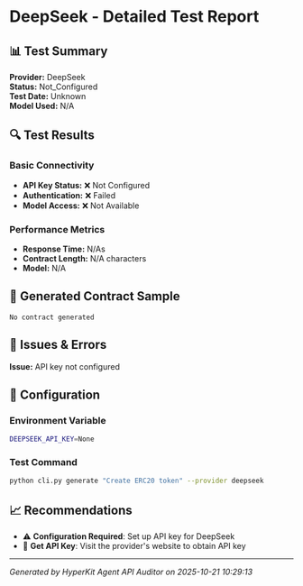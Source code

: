 # DeepSeek - Detailed Test Report

## 📊 Test Summary

**Provider:** DeepSeek  
**Status:** Not_Configured  
**Test Date:** Unknown  
**Model Used:** N/A  

## 🔍 Test Results

### Basic Connectivity
- **API Key Status:** ❌ Not Configured
- **Authentication:** ❌ Failed
- **Model Access:** ❌ Not Available

### Performance Metrics
- **Response Time:** N/As
- **Contract Length:** N/A characters
- **Model:** N/A

## 📝 Generated Contract Sample

```solidity
No contract generated
```

## 🚨 Issues & Errors

**Issue:** API key not configured

## 🔧 Configuration

### Environment Variable
```bash
DEEPSEEK_API_KEY=None
```

### Test Command
```bash
python cli.py generate "Create ERC20 token" --provider deepseek
```

## 📈 Recommendations

- ⚠️ **Configuration Required**: Set up API key for DeepSeek
- 🔑 **Get API Key**: Visit the provider's website to obtain API key

---
*Generated by HyperKit Agent API Auditor on 2025-10-21 10:29:13*
